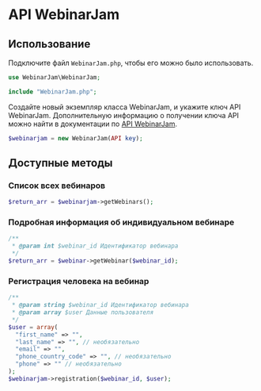 # API WebinarJam

## Использование

Подключите файл `WebinarJam.php`, чтобы его можно было использовать.

```php
use WebinarJam\WebinarJam;

include "WebinarJam.php";
```

Создайте новый экземпляр класса WebinarJam, и укажите ключ API WebinarJam. Дополнительную информацию о получении ключа API можно найти в документации по [API WebinarJam](https://documentation.webinarjam.com/connecting-to-our-api/).

```php
$webinarjam = new WebinarJam(API key);
```

## Доступные методы

### Список всех вебинаров

```php
$return_arr = $webinarjam->getWebinars();
```

### Подробная информация об индивидуальном вебинаре

```php
/**
 * @param int $webinar_id Идентификатор вебинара
 */
$return_arr = $webinar->getWebinar($webinar_id);
```

### Регистрация человека на вебинар

```php
/**
 * @param string $webinar_id Идентификатор вебинара
 * @param array $user Данные пользователя
 */
$user = array(
  "first_name" => "",
  "last_name" => "", // необязательно
  "email" => "",
  "phone_country_code" => "", // необязательно
  "phone" => "" // необязательно
);
$webinarjam->registration($webinar_id, $user);
```